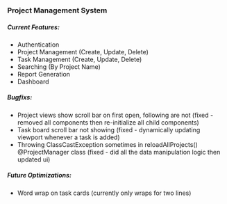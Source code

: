 ### Project Management System

##### Current Features:
- Authentication
- Project Management (Create, Update, Delete)
- Task Management (Create, Update, Delete)
- Searching (By Project Name)
- Report Generation
- Dashboard

##### Bugfixs:
- Project views show scroll bar on first open, following are not (fixed - removed all components then re-initialize all child components)
- Task board scroll bar not showing (fixed - dynamically updating viewport whenever a task is added)
- Throwing ClassCastException sometimes in reloadAllProjects() @ProjectManager class (fixed - did all the data manipulation logic then updated ui)

##### Future Optimizations:
- Word wrap on task cards (currently only wraps for two lines)
